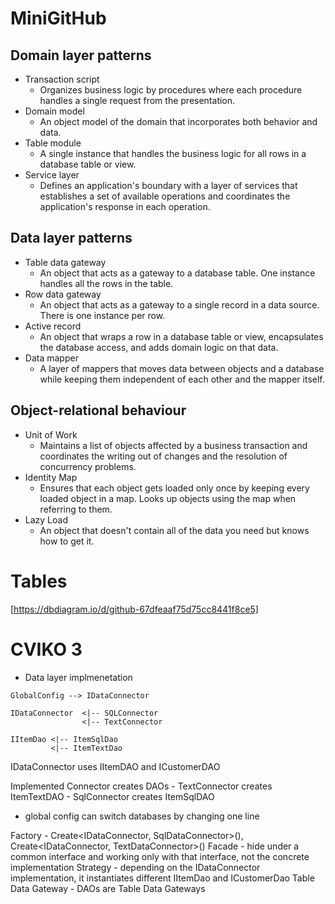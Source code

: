 # MiniGitHub

## Domain layer patterns

- Transaction script
    - Organizes business logic by procedures where each procedure handles a single request from the presentation.
- Domain model
    - An object model of the domain that incorporates both behavior and data.
- Table module
    - A single instance that handles the business logic for all rows in a database table or view.
- Service layer
    - Defines an application's boundary with a layer of services that establishes a set of 
    available operations and coordinates the application's response in each operation.

## Data layer patterns

- Table data gateway
    - An object that acts as a gateway to a database table. One instance handles all the rows in the table.
- Row data gateway
    - An object that acts as a gateway to a single record in a data source. There is one instance per row.
- Active record
    - An object that wraps a row in a database table or view, encapsulates the database access, and adds domain logic on that data.
- Data mapper
    - A layer of mappers that moves data between objects and a database while keeping them independent of each other and the mapper itself.

## Object-relational behaviour

- Unit of Work
    - Maintains a list of objects affected by a business transaction and coordinates 
    the writing out of changes and the resolution of concurrency problems.
- Identity Map
    - Ensures that each object gets loaded only once by keeping every loaded object 
    in a map. Looks up objects using the map when referring to them.
- Lazy Load
    - An object that doesn't contain all of the data you need but knows how to get it.

<!-- - DAO 
    - uses EntityRow, provides CRUD upon DB, on single tables
    - GetById(userId)
- Mapper 
    - converts EntityRow to Entity
    - Map(UserRow) -> User
- Repository 
    - uses EntityRows, uses Entities, converts row to entities, gets rows by using DAO, works on more tables, orchestrates working with multiple DAOs and Mappers
    - CommentRepo.GetByUser(userId)
    - CommentRepo.GetByIssue(issueId)
- Service 
    - uses Repositories, complex business logic
    - CommectService.Remove(commentId)
    - CommectService.GetByIssueAndUser(issueId, userId)


- Presentation
    - WebUI - MVC
    - Desktop - Avalonia
- Domain 
    - patterns: 
        - Transaction Script 
        - Domain Model 
            - Objects have business logic in them, 
            - DOESN'T have data logic inside it -> that would be an active-record/row-data-gateway
        - Table Module (DONT USE, too much smell) 
- DataAccess - Microsoft.Data.SqlClient
    - Data Mapper 
        - pass the whole domain model - let the mapper do the work
    - Table Data Gateway 
        - pass parameters one by one <- coupled to the database schema
    (these are very similar, the difference is in where the delegation of parameter passing is done)
Database - local sqlite3 database
    - no need to complicate things -->

# Tables

[https://dbdiagram.io/d/github-67dfeaaf75d75cc8441f8ce5]

# CVIKO 3
- Data layer implmenetation

```
GlobalConfig --> IDataConnector

IDataConnector  <|-- SQLConnector
                <|-- TextConnector

IItemDao <|-- ItemSqlDao
         <|-- ItemTextDao
```

IDataConnector uses IItemDAO and ICustomerDAO

Implemented Connector creates DAOs
    - TextConnector creates ItemTextDAO
    - SqlConnector creates ItemSqlDAO

- global config can switch databases by changing one line

Factory - Create<IDataConnector, SqlDataConnector>(), Create<IDataConnector, TextDataConnector>()
Facade - hide under a common interface and working only with that interface, not the concrete implementation
Strategy - depending on the IDataConnector implementation, it instantiates different IItemDao and ICustomerDao
Table Data Gateway - DAOs are Table Data Gateways 
